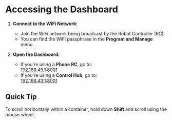 # Accessing the Dashboard

1. **Connect to the WiFi Network:**
   - Join the WiFi network being broadcast by the Robot Controller (RC). 
   - You can find the WiFi passphrase in the **Program and Manage** menu.

2. **Open the Dashboard:**
   - If you're using a **Phone RC**, go to:  
     [192.168.49.1:8001](http://192.168.49.1:8001)
   - If you're using a **Control Hub**, go to:  
     [192.168.43.1:8001](http://192.168.43.1:8001)

## Quick Tip
To scroll horizontally within a container, hold down **Shift** and scroll using the mouse wheel.